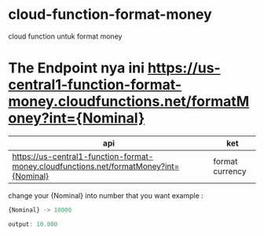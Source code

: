 # cloud-function-format-money
cloud function untuk format money


The Endpoint nya ini https://us-central1-function-format-money.cloudfunctions.net/formatMoney?int={Nominal}
=======
| api                                                                                    | ket             |
|----------------------------------------------------------------------------------------|-----------------|
| https://us-central1-function-format-money.cloudfunctions.net/formatMoney?int={Nominal} | format currency |


change your {Nominal} into number that you want
example :

```javascript
{Nominal} -> 10000

output: 10.000
```
